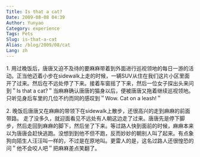 ```yaml
---
Title: Is that a cat?
Date: 2009-08-08 04:39
Author: Yunyao
Category: experience
Tags: Pets
Slug: is-that-a-cat
Alias: /blog/2009/08/cat
Lang: zh
---
```


1\. 用过晚饭后，唐唐又迫不及待的要麻麻带着到外面进行巡视领地的每日一游的活动。正当他迈着小步在sidewalk上走的时候，一辆SUV从住在我们这片小区里面开了过来。然后在不远处停了下来。接着车窗摇了下来，然后一位女子探出头来问到＂Is that a cat?＂当麻麻确认唐唐的猫身以后，便被唐唐又拖着继续巡视领地。只听见身后车里的几位不约而同的感叹到＂Wow. Cat on a leash!＂

2\. 晚饭后唐唐又在麻麻的带领下在sidewalk上散步，还很高兴的走到麻麻的前面带路。 走了没多久，就迎面看见不远处有人朝这边走了过来。唐唐先是停下脚步，然后走回到麻麻的脚下，然后坐了下来。等过路人快到面前的时候，麻麻本来以为唐唐会赶快逃跑。没想到到他不但不跑，反而妙妙的朝别人叫了起来。有点象狗向陌生人汪汪叫一样的，不过是在原地叫。更雷人的是，这名过路人还很惶恐的问＂他不会咬人吧＂把麻麻差点笑翻了。
